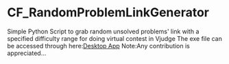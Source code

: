 # CF_RandomProblemLinkGenerator
Simple Python Script to grab random unsolved problems' link  with a specified difficulty range for doing virtual contest in Vjudge
The exe file can be accessed through here:[Desktop App](https://drive.google.com/file/d/1hMhy2jNCfHN4pd9XQRTUBamp5-xjnij-/view?usp=sharing)
Note:Any contribution is appreciated...